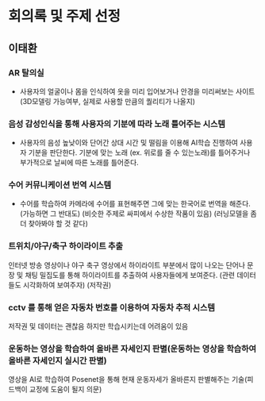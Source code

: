 # 회의록 및 주제 선정


## 이태환
### AR 탈의실
- 사용자의 얼굴이나 몸을 인식하여 옷을 미리 입어보거나 안경을 미리써보는 사이트 (3D모델링 가능여부, 실제로 사용할 만큼의 퀄리티가 나올지)

### 음성 감성인식을 통해 사용자의 기분에 따라 노래 틀어주는 시스템
- 사용자의 음성 높낮이와 단어간 상대 시간 및 떨림을 이용해 AI학습 진행하여 사용자 기분을 판단한다.
기분에 맞는 노래 (ex. 위로를 줄  수 있는노래)를 틀어주거나 부가적으로 날씨에 따른 노래를 틀어준다.



### **수어 커뮤니케이션 번역 시스템**

- 수어를 학습하여 카메라에 수어를 표현해주면 그에 맞는 한국어로 번역을 해준다. (가능하면 그 반대도) (비슷한 주제로 싸피에서 수상한 작품이 있음) (러닝모델을 좀 더 찾아봐야 할 것 같다)

  

### **트위치/야구/축구 하이라이트 추출**

인터넷 방송 영상이나 야구 축구 영상에서 하이라이트 부분에서 많이 나오는 단어나 문장 및 채팅 밀집도를 통해 하이라이트를 추출하여 사용자들에게 보여준다. (관련 데이터들도 시각화하여 보여주자) (저작권)



### cctv 를 통해 얻은 자동차 번호를 이용하여 자동차 추적 시스템

저작권 및 데이터는 괜찮음 하지만 학습시키는데 어려움이 있음

### 운동하는 영상을 학습하여 올바른 자세인지 판별(운동하는 영상을 학습하여 올바른 자세인지 실시간 판별)
영상을 AI로 학습하여 Posenet을 통해 현재 운동자세가 올바른지 판별해주는 기술(피드백이 교정에 도움이 될지 의문)

